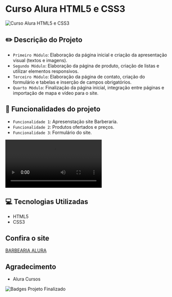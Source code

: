 
# Curso Alura HTML5 e CSS3

![Curso Alura HTML5 e CSS3](https://i.imgur.com/z8fvPdK.png)

## :pencil2: Descrição do Projeto
  
- `Primeiro Módulo`: Elaboração da página inicial e criação da apresentação visual (textos e imagens).
- `Segundo Módulo`: Elaboração da página de produto, criação de listas e utilizar elementos responsivos.
- `Terceiro Módulo`: Elaboração da página de contato, criação do formulário e tabelas e inserção de campos obrigatórios.
- `Quarto Módulo`: Finalização da página inicial, integração entre páginas e importação de mapa e vídeo para o site. 

## :hammer: Funcionalidades do projeto

- `Funcionalidade 1`: Apresenstação site Barberaria.
- `Funcionalidade 2`: Produtos ofertados e preços.
- `Funcionalidade 3`: Formulário do site.

![Vídeo site](https://user-images.githubusercontent.com/92823605/156895579-a3708a30-8e97-4215-8027-3480bfd47c80.mp4)

## :computer: Tecnologias Utilizadas

- HTML5
- CSS3

## Confira o site 

<a href="https://moniquefracarollicamargo.github.io/HTML5-E-CSS3/">BARBEARIA ALURA</a>

## Agradecimento

- Alura Cursos

![Badges Projeto Finalizado](https://img.shields.io/github/issues/MoniqueFracarolliCamargo/HTML5-E-CSS3)
